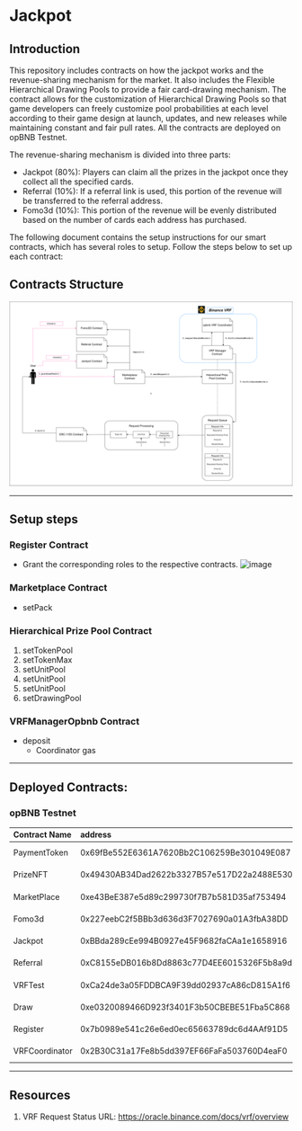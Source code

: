 # Jackpot

## Introduction
This repository includes contracts on how the jackpot works and the revenue-sharing mechanism for the market. It also includes the Flexible Hierarchical Drawing Pools to provide a fair card-drawing mechanism. The contract allows for the customization of Hierarchical Drawing Pools so that game developers can freely customize pool probabilities at each level according to their game design at launch, updates, and new releases while maintaining constant and fair pull rates. All the contracts are deployed on opBNB Testnet.

The revenue-sharing mechanism is divided into three parts:
- Jackpot (80%): Players can claim all the prizes in the jackpot once they collect all the specified cards.
- Referral (10%): If a referral link is used, this portion of the revenue will be transferred to the referral address.
- Fomo3d (10%): This portion of the revenue will be evenly distributed based on the number of cards each address has purchased.

The following document contains the setup instructions for our smart contracts, which has several roles to setup. Follow the steps below to set up each contract:
## Contracts Structure
![Alt text](./Jackpot.png?raw=true "Contract Structure")

---

## Setup steps

### Register Contract
- Grant the corresponding roles to the respective contracts. 
    ![image](https://hackmd.io/_uploads/rJefx9sM0.png)
### Marketplace Contract
- setPack
### Hierarchical Prize Pool Contract
1. setTokenPool 
2. setTokenMax 
3. setUnitPool 
4. setUnitPool 
5. setUnitPool 
6. setDrawingPool  
### VRFManagerOpbnb Contract
- deposit
    - Coordinator gas
---

## Deployed Contracts:
### opBNB Testnet


| Contract Name  | address                                    | opbnb testnet scan                                                                                |
|:-------------- |:------------------------------------------ |:------------------------------------------------------------------------------------------------- |
| PaymentToken   | 0x69fBe552E6361A7620Bb2C106259Be301049E087 | https://testnet.opbnbscan.com/address/0x69fBe552E6361A7620Bb2C106259Be301049E087?tab=Contract&p=1 |
| PrizeNFT       | 0x49430AB34Dad2622b3327B57e517D22a2488E530 | https://testnet.opbnbscan.com/address/0x49430AB34Dad2622b3327B57e517D22a2488E530?tab=Contract&p=1 |
| MarketPlace    | 0xe43BeE387e5d89c299730f7B7b581D35af753494 | https://testnet.opbnbscan.com/address/0xe43BeE387e5d89c299730f7B7b581D35af753494?tab=Contract&p=1 |
| Fomo3d         | 0x227eebC2f5BBb3d636d3F7027690a01A3fbA38DD | https://testnet.opbnbscan.com/address/0x227eebC2f5BBb3d636d3F7027690a01A3fbA38DD?tab=Contract&p=1 |
| Jackpot        | 0xBBda289cEe994B0927e45F9682faCAa1e1658916 | https://testnet.opbnbscan.com/address/0xBBda289cEe994B0927e45F9682faCAa1e1658916?tab=Contract&p=1 |
| Referral       | 0xC8155eDB016b8Dd8863c77D4EE6015326F5b8a9d | https://testnet.opbnbscan.com/address/0xC8155eDB016b8Dd8863c77D4EE6015326F5b8a9d?tab=Contract&p=1 |
| VRFTest        | 0xCa24de3a05FDDBCA9F39dd02937cA86cD815A1f6 | https://testnet.opbnbscan.com/address/0xCa24de3a05FDDBCA9F39dd02937cA86cD815A1f6?tab=Contract&p=1 |
| Draw           | 0xe0320089466D923f3401F3b50CBEBE51Fba5C868 | https://testnet.opbnbscan.com/address/0xe0320089466D923f3401F3b50CBEBE51Fba5C868?tab=Contract&p=1 |
| Register       | 0x7b0989e541c26e6ed0ec65663789dc6d4AAf91D5 | https://testnet.opbnbscan.com/address/0x7b0989e541c26e6ed0ec65663789dc6d4AAf91D5?tab=Contract&p=1 |
| VRFCoordinator | 0x2B30C31a17Fe8b5dd397EF66FaFa503760D4eaF0 | https://testnet.opbnbscan.com/address/0x2B30C31a17Fe8b5dd397EF66FaFa503760D4eaF0?tab=Contract&p=1 |
---

## Resources
1. VRF Request Status URL: https://oracle.binance.com/docs/vrf/overview

